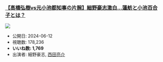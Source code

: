 ### [【高橋弘樹vs元小池都知事の片腕】細野豪志激白…蓮舫と小池百合子とは？](https://www.youtube.com/watch?v=Oy3MsO8fTqs)
[![](https://img.youtube.com/vi/Oy3MsO8fTqs/sddefault.jpg)](https://www.youtube.com/watch?v=Oy3MsO8fTqs)
-   公開日: 2024-06-12
-   視聴数: 178,236
-   **いいね数: 1,769**
-   出演者: 細野豪志, [西田亮介](/rehacq_fan/people/西田亮介 "wikilink")
